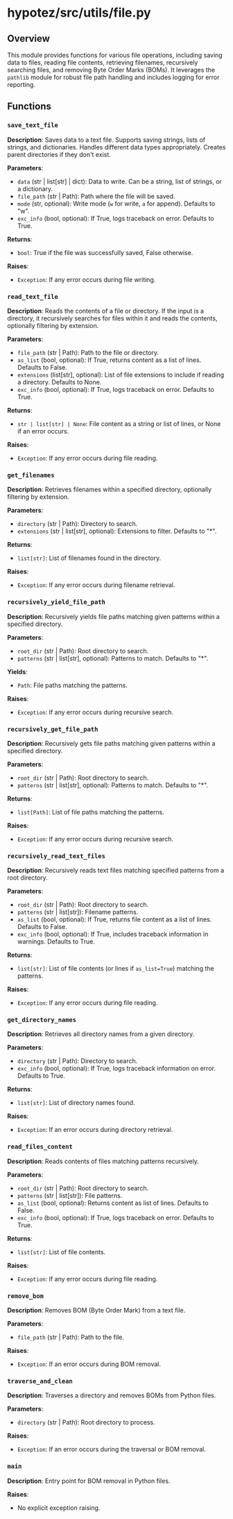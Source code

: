 # hypotez/src/utils/file.py

## Overview

This module provides functions for various file operations, including saving data to files, reading file contents, retrieving filenames, recursively searching files, and removing Byte Order Marks (BOMs).  It leverages the `pathlib` module for robust file path handling and includes logging for error reporting.


## Functions

### `save_text_file`

**Description**: Saves data to a text file.  Supports saving strings, lists of strings, and dictionaries.  Handles different data types appropriately. Creates parent directories if they don't exist.

**Parameters**:
- `data` (str | list[str] | dict): Data to write. Can be a string, list of strings, or a dictionary.
- `file_path` (str | Path): Path where the file will be saved.
- `mode` (str, optional): Write mode (`w` for write, `a` for append). Defaults to "w".
- `exc_info` (bool, optional): If True, logs traceback on error. Defaults to True.

**Returns**:
- `bool`: True if the file was successfully saved, False otherwise.

**Raises**:
- `Exception`: If any error occurs during file writing.


### `read_text_file`

**Description**: Reads the contents of a file or directory. If the input is a directory, it recursively searches for files within it and reads the contents, optionally filtering by extension.

**Parameters**:
- `file_path` (str | Path): Path to the file or directory.
- `as_list` (bool, optional): If True, returns content as a list of lines. Defaults to False.
- `extensions` (list[str], optional): List of file extensions to include if reading a directory. Defaults to None.
- `exc_info` (bool, optional): If True, logs traceback on error. Defaults to True.

**Returns**:
- `str | list[str] | None`: File content as a string or list of lines, or None if an error occurs.

**Raises**:
- `Exception`: If any error occurs during file reading.


### `get_filenames`

**Description**: Retrieves filenames within a specified directory, optionally filtering by extension.

**Parameters**:
- `directory` (str | Path): Directory to search.
- `extensions` (str | list[str], optional): Extensions to filter. Defaults to "*".

**Returns**:
- `list[str]`: List of filenames found in the directory.

**Raises**:
- `Exception`: If any error occurs during filename retrieval.


### `recursively_yield_file_path`

**Description**: Recursively yields file paths matching given patterns within a specified directory.

**Parameters**:
- `root_dir` (str | Path): Root directory to search.
- `patterns` (str | list[str], optional): Patterns to match. Defaults to "*".

**Yields**:
- `Path`: File paths matching the patterns.

**Raises**:
- `Exception`: If any error occurs during recursive search.


### `recursively_get_file_path`

**Description**: Recursively gets file paths matching given patterns within a specified directory.

**Parameters**:
- `root_dir` (str | Path): Root directory to search.
- `patterns` (str | list[str], optional): Patterns to match. Defaults to "*".

**Returns**:
- `list[Path]`: List of file paths matching the patterns.

**Raises**:
- `Exception`: If any error occurs during recursive search.



### `recursively_read_text_files`

**Description**: Recursively reads text files matching specified patterns from a root directory.


**Parameters**:
- `root_dir` (str | Path): Root directory to search.
- `patterns` (str | list[str]): Filename patterns.
- `as_list` (bool, optional): If True, returns file content as a list of lines. Defaults to False.
- `exc_info` (bool, optional): If True, includes traceback information in warnings. Defaults to True.

**Returns**:
- `list[str]`: List of file contents (or lines if `as_list=True`) matching the patterns.


**Raises**:
- `Exception`: If any error occurs during file reading.

### `get_directory_names`

**Description**: Retrieves all directory names from a given directory.

**Parameters**:
- `directory` (str | Path): Directory to search.
- `exc_info` (bool, optional): If True, logs traceback information on error. Defaults to True.

**Returns**:
- `list[str]`: List of directory names found.

**Raises**:
- `Exception`: If an error occurs during directory retrieval.


### `read_files_content`

**Description**: Reads contents of files matching patterns recursively.

**Parameters**:
- `root_dir` (str | Path): Root directory to search.
- `patterns` (str | list[str]): File patterns.
- `as_list` (bool, optional): Returns content as list of lines. Defaults to False.
- `exc_info` (bool, optional): If True, logs traceback on error. Defaults to True.


**Returns**:
- `list[str]`: List of file contents.


**Raises**:
- `Exception`: If any error occurs during file reading.

### `remove_bom`

**Description**: Removes BOM (Byte Order Mark) from a text file.

**Parameters**:
- `file_path` (str | Path): Path to the file.


**Raises**:
- `Exception`: If an error occurs during BOM removal.

### `traverse_and_clean`

**Description**: Traverses a directory and removes BOMs from Python files.

**Parameters**:
- `directory` (str | Path): Root directory to process.



**Raises**:
- `Exception`: If an error occurs during the traversal or BOM removal.

### `main`

**Description**: Entry point for BOM removal in Python files.

**Raises**:
- No explicit exception raising.